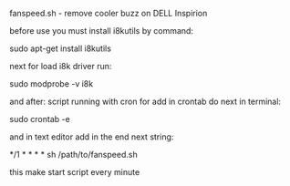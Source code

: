 fanspeed.sh - remove cooler buzz on DELL Inspirion

before use you must install i8kutils by command:

sudo apt-get install i8kutils

next for load i8k driver run:

sudo modprobe -v i8k

and after:
script running with cron
for add in crontab do next in terminal:

sudo crontab -e

and in text editor add in the end next string:

*/1 * * * * sh /path/to/fanspeed.sh

this make start script every minute
